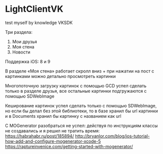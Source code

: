 # LightClientVK
test myself by knowledge VKSDK

Три раздела:
1. Мои друзья
2. Моя стена
3. Новости

Поддержка iOS: 8 и 9

 В разделе «Моя стена» работает скролл вниз + при нажатии на пост с картинками можно детально просмотреть картинки
 
 Многопоточную загрузку картинок с помощью GCD успел сделать только в разделе друзья, все остальные картинки подгружаются c помощью SDWebImage
 
 Кеширование картинок успел сделать только с помощью SDWebImage, но если бы делал без этой библиотеки, то в базе хранил бы url картинки и в Documents хранил бы картинку с названием как url
 
 С MOGenerator разобраться не успел: действуя по инструкциям классы не создавались и я решил не тратить время:
 https://habrahabr.ru/post/185894/
 http://bryanlor.com/blog/ios-tutorial-how-add-and-configure-mogenerator-xcode-5
 https://raptureinvenice.com/getting-started-with-mogenerator/
